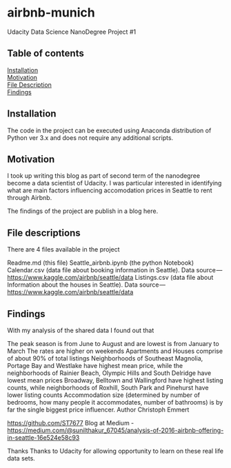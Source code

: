 # airbnb-munich

Udacity Data Science NanoDegree Project #1

## Table of contents
[Installation](#installation) <br>
[Motivation](#motivation) <br>
[File Description](#file) <br>
[Findings](#findings) <br>


## Installation
<a name="installation"/>
The code in the project can be executed using Anaconda distribution of Python ver 3.x and does not require any additional scripts.

## Motivation
<a name="motivation"/>

I took up writing this blog as part of second term of the nanodegree become a data scientist of Udacity. I was particular interested in identifying what are main factors influencing accomodation prices in Seattle to rent through Airbnb.

The findings of the project are publish in a blog here.

## File descriptions
<a name="file"/>

There are 4 files available in the project

Readme.md (this file)
Seattle_airbnb.ipynb (the python Notebook)
Calendar.csv (data file about booking information in Seattle). Data source — https://www.kaggle.com/airbnb/seattle/data
Listings.csv (data file about Information about the houses in Seattle). Data source — https://www.kaggle.com/airbnb/seattle/data

## Findings
<a name="findings"/>

With my analysis of the shared data I found out that

The peak season is from June to August and are lowest is from January to March
The rates are higher on weekends
Apartments and Houses comprise of about 90% of total listings
Neighborhoods of Southeast Magnolia, Portage Bay and Westlake have highest mean price, while the neighborhoods of Rainier Beach, Olympic Hills and South Delridge have lowest mean prices
Broadway, Belltown and Wallingford have highest listing counts, while neighborhoods of Roxhill, South Park and Pinehurst have lower listing counts
Accommodation size (determined by number of bedrooms, how many people it accommodates, number of bathrooms) is by far the single biggest price influencer.
Author
Christoph Emmert

https://github.com/ST7677
Blog at Medium - https://medium.com/@sunilthakur_67045/analysis-of-2016-airbnb-offering-in-seattle-16e524e58c93

Thanks
Thanks to Udacity for allowing opportunity to learn on these real life data sets.
